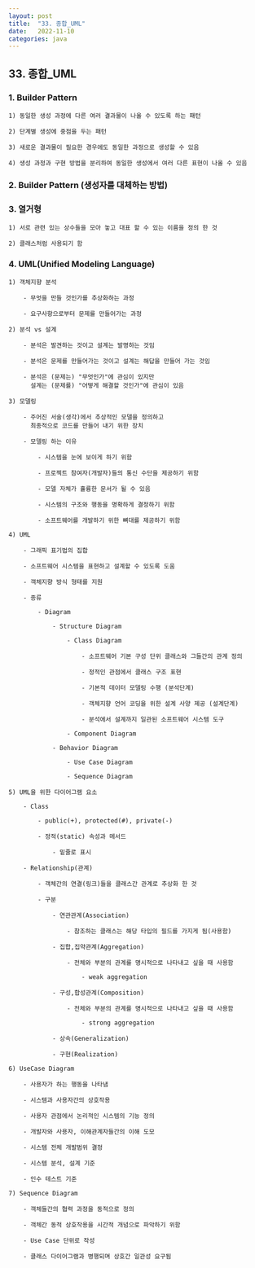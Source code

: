```yaml
---
layout: post
title:  "33. 종합_UML"
date:   2022-11-10
categories: java
---
```


## 33. 종합_UML

### 1. Builder Pattern

    1) 동일한 생성 과정에 다른 여러 결과물이 나올 수 있도록 하는 패턴 

    2) 단계별 생성에 중점을 두는 패턴 

    3) 새로운 결과물이 필요한 경우에도 동일한 과정으로 생성할 수 있음 

    4) 생성 과정과 구현 방법을 분리하여 동일한 생성에서 여러 다른 표현이 나올 수 있음

### 2. Builder Pattern (생성자를 대체하는 방법)

### 3. 열거형 

    1) 서로 관련 있는 상수들을 모아 놓고 대표 할 수 있는 이름을 정의 한 것

    2) 클래스처럼 사용되기 함 

### 4. UML(Unified Modeling Language)

    1) 객체지향 분석 

        - 무엇을 만들 것인가를 추상화하는 과정 

        - 요구사항으로부터 문제를 만들어가는 과정 

    2) 분석 vs 설계

        - 분석은 발견하는 것이고 설계는 발명하는 것임 

        - 분석은 문제를 만들어가는 것이고 설계는 해답을 만들어 가는 것임

        - 분석은 (문제는) "무엇인가"에 관심이 있지만 
          설계는 (문제를) "어떻게 해결할 것인가"에 관심이 있음

    3) 모델링

        - 주어진 서술(생각)에서 추상적인 모델을 정의하고
          최종적으로 코드를 만들어 내기 위한 장치 

        - 모델링 하는 이유

            - 시스템을 눈에 보이게 하기 위함 

            - 프로젝트 참여자(개발자)들의 통신 수단을 제공하기 위함 

            - 모델 자체가 휼륭한 문서가 될 수 있음 

            - 시스템의 구조와 행동을 명확하게 결정하기 위함 

            - 소프트웨어를 개발하기 위한 뼈대를 제공하기 위함 

    4) UML 

        - 그래픽 표기법의 집합

        - 소프트웨어 시스템을 표현하고 설계할 수 있도록 도움

        - 객체지향 방식 형태를 지원

        - 종류
        
            - Diagram

                - Structure Diagram

                    - Class Diagram

                        - 소프트웨어 기본 구성 단위 클래스와 그들간의 관계 정의 

                        - 정적인 관점에서 클래스 구조 표현 

                        - 기본적 데이터 모델링 수행 (분석단계)

                        - 객체지향 언어 코딩을 위한 설계 사양 제공 (설계단계)

                        - 분석에서 설계까지 일관된 소프트웨어 시스템 도구 

                    - Component Diagram

                - Behavior Diagram

                    - Use Case Diagram

                    - Sequence Diagram

    5) UML을 위한 다이어그램 요소 

        - Class 

            - public(+), protected(#), private(-) 

            - 정적(static) 속성과 메서드 

                - 밑줄로 표시 

        - Relationship(관계)

            - 객체간의 연결(링크)들을 클래스간 관계로 추상화 한 것 

            - 구분 

                - 연관관계(Association)

                    - 참조하는 클래스는 해당 타입의 필드를 가지게 됨(사용함)

                - 집합,집약관계(Aggregation)

                    - 전체와 부분의 관계를 명시적으로 나타내고 싶을 때 사용함

                        - weak aggregation   

                - 구성,합성관계(Composition)

                    - 전체와 부분의 관계를 명시적으로 나타내고 싶을 때 사용함

                        - strong aggregation

                - 상속(Generalization)   

                - 구현(Realization)     

    6) UseCase Diagram

        - 사용자가 하는 행동을 나타냄 

        - 시스템과 사용자간의 상호작용

        - 사용자 관점에서 논리적인 시스템의 기능 정의 

        - 개발자와 사용자, 이해관계자들간의 이해 도모 

        - 시스템 전체 개발범위 결정 

        - 시스템 분석, 설계 기준 

        - 인수 테스트 기준 

    7) Sequence Diagram

        - 객체들간의 협력 과정을 동적으로 정의 

        - 객체간 동적 상호작용을 시간적 개념으로 파악하기 위함 

        - Use Case 단위로 작성 
        
        - 클래스 다이어그램과 병행되며 상호간 일관성 요구됨 
                

